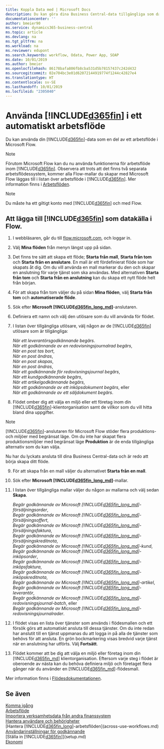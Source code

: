 ```yaml
---
title: Koppla Data med | Microsoft Docs
description: Du kan göra dina Business Central-data tillgängliga som datakälla och ange en OData-URL för dina webbtjänster för att skapa ett automatiskt arbetsflöde.
documentationcenter: ''
author: bmeier90
ms.service: dynamics365-business-central
ms.topic: article
ms.devlang: na
ms.tgt_pltfrm: na
ms.workload: na
ms.reviewer: edupont
ms.search.keywords: workflow, Odata, Power App, SOAP
ms.date: 10/01/2019
ms.author: bmeier
ms.openlocfilehash: 86178bafa806fb8cba531d5b78157437c242d432
ms.sourcegitcommit: 02e704bc3e01d62072144919774f1244c42827e4
ms.translationtype: HT
ms.contentlocale: sv-SE
ms.lasthandoff: 10/01/2019
ms.locfileid: "2305040"
---
```

# <a name="using-included365finincludesd365fin_mdmd-in-an-automated-workflow"></a>Använda [!INCLUDE[d365fin](includes/d365fin_md.md)] i ett automatiskt arbetsflöde
Du kan använda din [!INCLUDE[d365fin](includes/d365fin_md.md)]-data som en del av ett arbetsflöde i Microsoft Flow.

> [!NOTE]
> Förutom Microsoft Flow kan du nu använda funktionerna för arbetsflöde inom [!INCLUDE[d365fin](includes/d365fin_md.md)]. Observera att trots att det finns två separata arbetsflödessystem, kommer alla Flow-mallar du skapar med Microsoft Flow läggas till i listan över arbetsflöde i [!INCLUDE[d365fin](includes/d365fin_md.md)]. Mer information finns i [Arbetsflöden](across-workflow.md).  

> [!NOTE]  
> Du måste ha ett giltigt konto med [!INCLUDE[d365fin](includes/d365fin_md.md)] och med Flow.  

## <a name="to-add-included365finincludesd365fin_mdmd-as-a-data-source-in-flow"></a>Att lägga till [!INCLUDE[d365fin](includes/d365fin_md.md)] som datakälla i Flow.
1. I webbläsaren, går du till [flow.microsoft.com](https://flow.microsoft.com/en-us/), och loggar in.
2. Välj **Mina flöden** från menyn längst upp på sidan.
3. Det finns tre sätt att skapa ett flöde; **Starta från mall**, **Starta från tom** och **Starta från en anslutare**. En mall är ett fördefinierat flöde som har skapats åt dig. Om du vill använda en mall markerar du den och skapar en anslutning för varje tjänst som ska användas. Med alternativen **Starta från tom** och **Starta från en anslutning** kan du skapa ett nytt flöde helt från början.
4. För att skapa från tom väljer du på sidan **Mina flöden**, välj **Starta från tom** och **automatiserade flöde**.
5. Sök efter **Microsoft [!INCLUDE[d365fin_long_md](includes/d365fin_long_md.md)]**-anslutaren.
6. Definiera ett namn och välj den utlösare som du vill använda för flödet.
7. I listan över tillgängliga utlösare, välj någon av de [!INCLUDE[d365fin](includes/d365fin_md.md)] utlösare som är tillgängliga:  
    
    *När ett leverantörsgodkännande begärs*.    
    *När ett godkännande av en redovisningsjournalrad begärs*,    
    *När en post tas bort*,    
    *När en post ändras*,    
    *När en post skapas*,    
    *När en post ändras*,    
    *När ett godkännande för redovisningsjournal begärs*,   
    *När ett kundgodkännande begärs*,   
    *När ett artikelgodkännande begärs*,    
    *När ett godkännande av ett inköpsdokument begärs*, eller     
     *När ett godkännande av ett säljdokument begärs*.
     
8. Flödet omber dig att välja en miljö eller ett företag inom din [!INCLUDE[d365fin](includes/d365fin_md.md)]-klientorganisation samt de villkor som du vill hitta bland dina uppgifter.

> [!NOTE]  
>   [!INCLUDE[d365fin](includes/d365fin_md.md)]-anslutaren för Microsoft Flow stöder flera produktions- och miljöer med begränsat läge. Om du inte har skapat flera produktionsmiljöer med begränsat läge **Produktion** är de enda tillgängliga alternativ som du kan välja. 

Nu har du lyckats ansluta till dina Business Central-data och är redo att börja skapa ditt flöde.

9. För att skapa från en mall väljer du alternativet **Starta från en mall**.
10. Sök efter **Microsoft [!INCLUDE[d365fin_long_md](includes/d365fin_long_md.md)]**-mallar.
11. I listan över tillgängliga mallar väljer du någon av mallarna och välj sedan **Skapa**.  

    *Begär godkännande av Microsoft [!INCLUDE[d365fin_long_md](includes/d365fin_long_md.md)]-försäljningsorder*,  
    *Begär godkännande av Microsoft [!INCLUDE[d365fin_long_md](includes/d365fin_long_md.md)]-försäljningsoffert*,  
    *Begär godkännande av Microsoft [!INCLUDE[d365fin_long_md](includes/d365fin_long_md.md)]-försäljningsfaktura*,  
    *Begär godkännande av Microsoft [!INCLUDE[d365fin_long_md](includes/d365fin_long_md.md)]-försäljningskreditnota*,  
    *Begär godkännande av Microsoft [!INCLUDE[d365fin_long_md](includes/d365fin_long_md.md)]-kund*,  
    *Begär godkännande av Microsoft [!INCLUDE[d365fin_long_md](includes/d365fin_long_md.md)]-inköpsorder*,  
    *Begär godkännande av Microsoft [!INCLUDE[d365fin_long_md](includes/d365fin_long_md.md)]-inköpsfaktura*,  
    *Begär godkännande av Microsoft [!INCLUDE[d365fin_long_md](includes/d365fin_long_md.md)]-inköpskreditnota*,  
    *Begär godkännande av Microsoft [!INCLUDE[d365fin_long_md](includes/d365fin_long_md.md)]-artikel*,  
    *Begär godkännande av Microsoft [!INCLUDE[d365fin_long_md](includes/d365fin_long_md.md)]-leverantör*,  
    *Begär godkännande av Microsoft [!INCLUDE[d365fin_long_md](includes/d365fin_long_md.md)]-redovisningsjournal-batch*, eller    
    *Begär godkännande av Microsoft [!INCLUDE[d365fin_long_md](includes/d365fin_long_md.md)]-redovisningsjournalrader*.  
12. I flödet visas en lista över tjänster som används i flödesmallen och ett försök görs att automatiskt ansluta till dessa tjänster. Om du inte redan har anslutit till en tjänst uppmanas du att logga in på alla de tjänster som behövs för att ansluta. En grön bockmarkering visas bredvid varje tjänst när en anslutning har utförts. Välj **Fortsätt**.
13. Flödet kommer att be dig att välja en miljö eller företag inom din [!INCLUDE[d365fin_md](includes/d365fin_md.md)] klientorganisation. Eftersom varje steg i flödet är oberoende av nästa kan du behöva definiera miljö och företaget flera gånger när du använder en [!INCLUDE[d365fin_md](includes/d365fin_md.md)]-flödesmall.

Mer information finns i [Flödesdokumentationen](/flow/getting-started).

## <a name="see-also"></a>Se även
[Komma igång](product-get-started.md)  
[Arbetsflöde](across-workflow.md)  
[Importera verksamhetsdata från andra finanssystem](across-import-data-configuration-packages.md)  
[Hantera användare och behörigheter](ui-how-users-permissions.md)   
[Hantera [!INCLUDE[d365fin_long](includes/d365fin_long_md.md)]-arbetsflöden](across-use-workflows.md)  
[Användarinställningar för godkännande](across-how-to-set-up-approval-users.md)  
[Ställa in [!INCLUDE[d365fin](includes/d365fin_md.md)]](setup.md)  
[Ekonomi](finance.md)  
